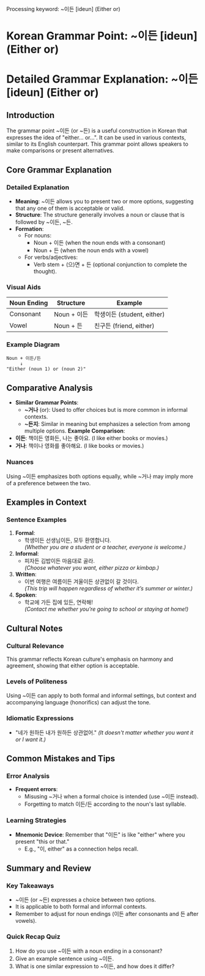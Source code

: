 Processing keyword: ~이든 [ideun] (Either or)
# Korean Grammar Point: ~이든 [ideun] (Either or)
# Detailed Grammar Explanation: ~이든 [ideun] (Either or)
## Introduction
The grammar point ~이든 (or ~든) is a useful construction in Korean that expresses the idea of "either... or...". It can be used in various contexts, similar to its English counterpart. This grammar point allows speakers to make comparisons or present alternatives.
## Core Grammar Explanation
### Detailed Explanation
- **Meaning**: ~이든 allows you to present two or more options, suggesting that any one of them is acceptable or valid.
- **Structure**: The structure generally involves a noun or clause that is followed by ~이든, ~든.
- **Formation**:
  - For nouns: 
    - Noun + 이든 (when the noun ends with a consonant)
    - Noun + 든 (when the noun ends with a vowel)
  - For verbs/adjectives:
    - Verb stem + (으)면 + 든 (optional conjunction to complete the thought).
### Visual Aids
| Noun Ending  | Structure                    | Example                       |
|--------------|------------------------------|-------------------------------|
| Consonant    | Noun + 이든                 | 학생이든 (student, either)   |
| Vowel        | Noun + 든                   | 친구든 (friend, either)      |
### Example Diagram
```
Noun + 이든/든
     ↓
"Either (noun 1) or (noun 2)"
```
## Comparative Analysis
- **Similar Grammar Points**:
  - **~거나** (or): Used to offer choices but is more common in informal contexts.
  - **~든지**: Similar in meaning but emphasizes a selection from among multiple options.
**Example Comparison**:
- **이든**: 책이든 영화든, 나는 좋아요. (I like either books or movies.)
- **거나**: 책이나 영화를 좋아해요.  (I like books or movies.)
### Nuances
Using ~이든 emphasizes both options equally, while ~거나 may imply more of a preference between the two.
## Examples in Context
### Sentence Examples
1. **Formal**: 
   - 학생이든 선생님이든, 모두 환영합니다.  
   *(Whether you are a student or a teacher, everyone is welcome.)*
2. **Informal**:
   - 피자든 김밥이든 마음대로 골라.  
   *(Choose whatever you want, either pizza or kimbap.)*
3. **Written**:
   - 이번 여행은 여름이든 겨울이든 상관없이 갈 것이다.  
   *(This trip will happen regardless of whether it’s summer or winter.)*
4. **Spoken**:
   - 학교에 가든 집에 있든, 연락해!  
   *(Contact me whether you're going to school or staying at home!)*
## Cultural Notes
### Cultural Relevance
This grammar reflects Korean culture's emphasis on harmony and agreement, showing that either option is acceptable. 
### Levels of Politeness
Using ~이든 can apply to both formal and informal settings, but context and accompanying language (honorifics) can adjust the tone.
### Idiomatic Expressions
- "네가 원하든 내가 원하든 상관없어." 
*(It doesn't matter whether you want it or I want it.)*
## Common Mistakes and Tips
### Error Analysis
- **Frequent errors**:
  - Misusing ~거나 when a formal choice is intended (use ~이든 instead).
  - Forgetting to match 이든/든 according to the noun's last syllable.
### Learning Strategies
- **Mnemonic Device**: Remember that "이든" is like "either" where you present "this or that." 
  - E.g., "이, either" as a connection helps recall.
## Summary and Review
### Key Takeaways
- ~이든 (or ~든) expresses a choice between two options.
- It is applicable to both formal and informal contexts.
- Remember to adjust for noun endings (이든 after consonants and 든 after vowels).
### Quick Recap Quiz
1. How do you use ~이든 with a noun ending in a consonant?
2. Give an example sentence using ~이든.
3. What is one similar expression to ~이든, and how does it differ?
